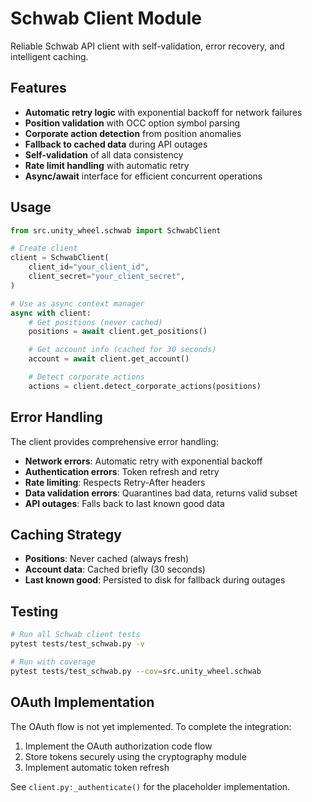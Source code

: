 # Schwab Client Module

Reliable Schwab API client with self-validation, error recovery, and intelligent caching.

## Features

- **Automatic retry logic** with exponential backoff for network failures
- **Position validation** with OCC option symbol parsing
- **Corporate action detection** from position anomalies
- **Fallback to cached data** during API outages
- **Self-validation** of all data consistency
- **Rate limit handling** with automatic retry
- **Async/await** interface for efficient concurrent operations

## Usage

```python
from src.unity_wheel.schwab import SchwabClient

# Create client
client = SchwabClient(
    client_id="your_client_id",
    client_secret="your_client_secret",
)

# Use as async context manager
async with client:
    # Get positions (never cached)
    positions = await client.get_positions()

    # Get account info (cached for 30 seconds)
    account = await client.get_account()

    # Detect corporate actions
    actions = client.detect_corporate_actions(positions)
```

## Error Handling

The client provides comprehensive error handling:

- **Network errors**: Automatic retry with exponential backoff
- **Authentication errors**: Token refresh and retry
- **Rate limiting**: Respects Retry-After headers
- **Data validation errors**: Quarantines bad data, returns valid subset
- **API outages**: Falls back to last known good data

## Caching Strategy

- **Positions**: Never cached (always fresh)
- **Account data**: Cached briefly (30 seconds)
- **Last known good**: Persisted to disk for fallback during outages

## Testing

```bash
# Run all Schwab client tests
pytest tests/test_schwab.py -v

# Run with coverage
pytest tests/test_schwab.py --cov=src.unity_wheel.schwab
```

## OAuth Implementation

The OAuth flow is not yet implemented. To complete the integration:

1. Implement the OAuth authorization code flow
2. Store tokens securely using the cryptography module
3. Implement automatic token refresh

See `client.py:_authenticate()` for the placeholder implementation.
